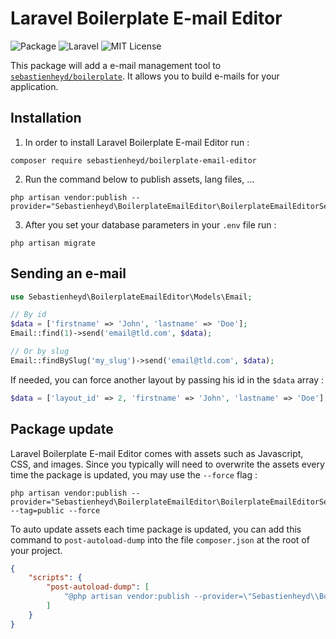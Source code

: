 # Laravel Boilerplate E-mail Editor

![Package](https://img.shields.io/badge/Package-sebastienheyd%2Fboilerplate--email--editor-lightgrey.svg)
![Laravel](https://img.shields.io/badge/Laravel-6.x-green.svg)
![MIT License](https://img.shields.io/github/license/sebastienheyd/boilerplate.svg)

This package will add a e-mail management tool to [`sebastienheyd/boilerplate`](https://github.com/sebastienheyd/boilerplate).
It allows you to build e-mails for your application.

## Installation

1. In order to install Laravel Boilerplate E-mail Editor run :

```
composer require sebastienheyd/boilerplate-email-editor
```

2. Run the command below to publish assets, lang files, ...

```
php artisan vendor:publish --provider="Sebastienheyd\BoilerplateEmailEditor\BoilerplateEmailEditorServiceProvider"
```

3. After you set your database parameters in your ```.env``` file run :

```
php artisan migrate
```

## Sending an e-mail

```php
use Sebastienheyd\BoilerplateEmailEditor\Models\Email;

// By id
$data = ['firstname' => 'John', 'lastname' => 'Doe'];
Email::find(1)->send('email@tld.com', $data);

// Or by slug
Email::findBySlug('my_slug')->send('email@tld.com', $data);
```

If needed, you can force another layout by passing his id in the `$data` array :

```php
$data = ['layout_id' => 2, 'firstname' => 'John', 'lastname' => 'Doe'];
```

## Package update

Laravel Boilerplate E-mail Editor comes with assets such as Javascript, CSS, and images. Since you typically will need to overwrite the assets
every time the package is updated, you may use the ```--force``` flag :

```
php artisan vendor:publish --provider="Sebastienheyd\BoilerplateEmailEditor\BoilerplateEmailEditorServiceProvider" --tag=public --force
```

To auto update assets each time package is updated, you can add this command to `post-autoload-dump` into the 
file `composer.json` at the root of your project.
 

```json
{
    "scripts": {
        "post-autoload-dump": [
            "@php artisan vendor:publish --provider=\"Sebastienheyd\\BoilerplateEmailEditor\\BoilerplateEmailEditorServiceProvider\" --tag=public --force -q"
        ]
    }
}
```

